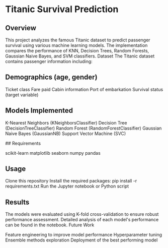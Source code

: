 # Titanic Survival Prediction

## Overview
This project analyzes the famous Titanic dataset to predict passenger survival using various machine learning models. The implementation compares the performance of KNN, Decision Trees, Random Forests, Gaussian Naive Bayes, and SVM classifiers.
Dataset
The Titanic dataset contains passenger information including:

## Demographics (age, gender)
Ticket class
Fare paid
Cabin information
Port of embarkation
Survival status (target variable)

## Models Implemented

K-Nearest Neighbors (KNeighborsClassifier)
Decision Tree (DecisionTreeClassifier)
Random Forest (RandomForestClassifier)
Gaussian Naive Bayes (GaussianNB)
Support Vector Machine (SVC)

## Requirements

scikit-learn
matplotlib
seaborn
numpy
pandas

## Usage

Clone this repository
Install the required packages: pip install -r requirements.txt
Run the Jupyter notebook or Python script

## Results
The models were evaluated using K-fold cross-validation to ensure robust performance assessment. Detailed analysis of each model's performance can be found in the notebook.
Future Work

Feature engineering to improve model performance
Hyperparameter tuning
Ensemble methods exploration
Deployment of the best performing model
